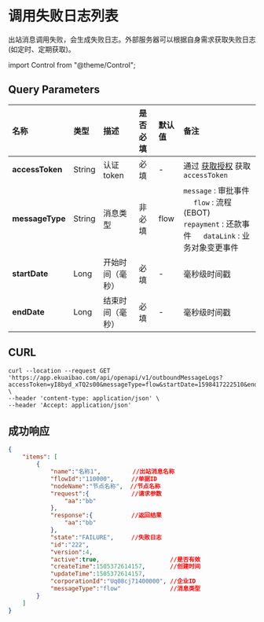 # 调用失败日志列表
出站消息调用失败，会生成失败日志。外部服务器可以根据自身需求获取失败日志(如定时、定期获取)。

import Control from "@theme/Control";

<Control
method="GET"
url="/api/openapi/v1/outboundMessageLogs"
/>

## Query Parameters

| 名称 | 类型 | 描述 | 是否必填 | 默认值 | 备注 |
| :--- | :--- | :--- | :--- |:--- | :--- |
| **accessToken** | String | 认证token	  | 必填   | -    | 通过 [获取授权](/docs/open-api/getting-started/auth) 获取 `accessToken` |
| **messageType** | String | 消息类型       | 非必填 | flow | `message` : 审批事件 &emsp; `flow` : 流程(EBOT) <br/> `repayment` : 还款事件 &emsp; `dataLink` : 业务对象变更事件 |
| **startDate**   | Long   | 开始时间（毫秒） | 必填   | -    | 毫秒级时间戳 |
| **endDate**     | Long   | 结束时间（毫秒） | 必填   | -    | 毫秒级时间戳 |

## CURL
```shell
curl --location --request GET 'https://app.ekuaibao.com/api/openapi/v1/outboundMessageLogs?accessToken=yI8byd_xTQ2s00&messageType=flow&startDate=1598417222510&endDate=1598417222510' \
--header 'content-type: application/json' \
--header 'Accept: application/json'
```

## 成功响应
```json
{
    "items": [
        {
            "name":"名称1",         //出站消息名称
            "flowId":"110000",     //单据ID
            "nodeName":"节点名称",  //节点名称
            "request":{            //请求参数
                "aa":"bb"
            },
            "response":{           //返回结果
                "aa":"bb"
            },
            "state":"FAILURE",     //失败日志
            "id":"222",
            "version":4,
            "active":true,                    //是否有效
            "createTime":1505372614157,       //创建时间
            "updateTime":1505372614157,
            "corporationId":"Uq08cj71400000", //企业ID
            "messageType":"flow"              //消息类型
        }
    ]
}
```
